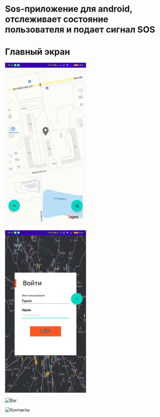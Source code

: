 # Sos-приложение для android, отслеживает состояние пользователя и подает сигнал SOS

# Главный экран
![Главный экран](https://github.com/Eganin/SosApp/raw/master/app/src/main/res/drawable-v24/main.png)

![Авторизация](https://github.com/Eganin/SosApp/raw/master/app/src/main/res/drawable-v24/auth.png)

![Bar](https://github.com/Eganin/SosApp/raw/master/app/src/main/res/drawable-v24/bar.png)

![Контакты](https://github.com/Eganin/SosApp/raw/master/app/src/main/res/drawable-v24/contacts.png)
